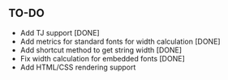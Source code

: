 TO-DO
-----

- Add TJ support [DONE]
- Add metrics for standard fonts for width calculation [DONE]
- Add shortcut method to get string width [DONE]
- Fix width calculation for embedded fonts [DONE]
- Add HTML/CSS rendering support
